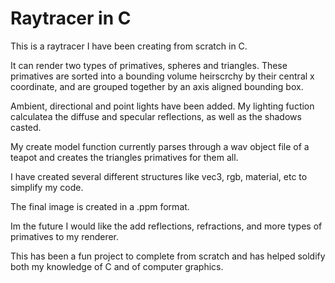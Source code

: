# Raytracer in C

This is a raytracer I have been creating from scratch in C. 

It can render two types of primatives, spheres and triangles. These primatives are sorted into a bounding volume heirscrchy by their central x coordinate, and are grouped together by an axis aligned bounding box.

Ambient, directional and point lights have been added. My lighting fuction calculatea the diffuse and specular reflections, as well as the shadows casted. 

My create model function currently parses through a wav object file of a teapot and creates the triangles primatives for them all.

I have created several different structures like vec3, rgb, material, etc to simplify my code.

The final image is created in a .ppm format.

Im the future I would like the add reflections, refractions, and more types of primatives to my renderer.

This has been a fun project to complete from scratch and has helped soldify both my knowledge of C and of computer graphics.
